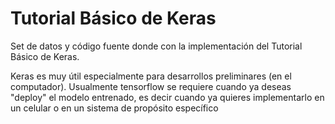 # Tutorial Básico de Keras

Set de datos y código fuente donde con la implementación del Tutorial Básico de Keras.

Keras es muy útil especialmente para desarrollos preliminares (en el computador). Usualmente tensorflow se requiere cuando ya deseas "deploy" el modelo entrenado, es decir cuando ya quieres implementarlo en un celular o en un sistema de propósito específico
